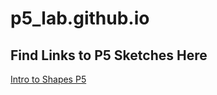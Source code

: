 # p5_lab.github.io

## Find Links to P5 Sketches Here
[Intro to Shapes P5](https://matthewl1515.github.io/p5_lab.github.io/)
